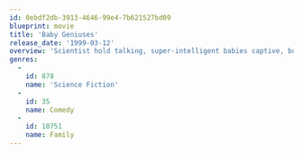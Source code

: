```yaml
---
id: 0ebdf2db-3913-4646-99e4-7b621527bd09
blueprint: movie
title: 'Baby Geniuses'
release_date: '1999-03-12'
overview: 'Scientist hold talking, super-intelligent babies captive, but things take a turn for the worse when a mix-up occurs between a baby genius and its twin.'
genres:
  -
    id: 878
    name: 'Science Fiction'
  -
    id: 35
    name: Comedy
  -
    id: 10751
    name: Family
---
```

